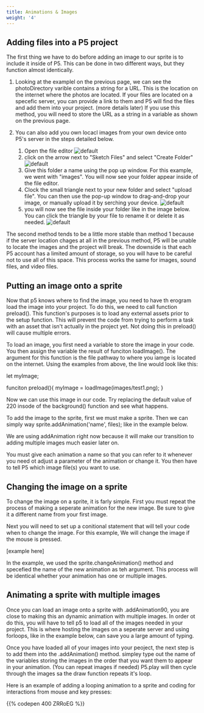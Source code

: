 ```yaml
---
title: Animations & Images
weight: '4'
---
```

## Adding files into a P5 project

The first thing we have to do before adding an image to our sprite is to include it inside of P5. This can be done in two different ways, but they function almost identically. 
1. Looking at the examplel on the previous page, we can see the photoDirectory varible contains a string for a URL. This is the location on the internet where the photos are located. If your files are located on a specefic server, you can provide a link to them and P5 will find the files and add them into your project. (more details later) If you use this method, you will need to store the URL as a string in a variable as shown on the previous page.

2. You can also add you own locacl images from your own device onto P5's server in the steps detailed below. 
    1. Open the file editor ![default](/images/graphics/fileeditor.png)
    2. click on the arrow next to "Sketch Files" and select "Create Folder" ![default](/images/graphics/loadfile2.png)
    3. Give this folder a name using the pop up window. For this example, we went with "images". You will now see your folder appear inside of the file editor. 
    4. Clock the small triangle next to your new folder and select "upload file". You can then use the pop-up window to drag-and-drop your image, or manually upload it by serching your device. ![default](/images/graphics/loadfile3.png)
    5. you will now see the file inside your folder like in the image below. You can click the triangle by your file to rename it or delete it as needed. ![default](/images/graphics/loadfile4.png)

The second method tends to be a little more stable than method 1 because if the server location chages at all in the previous method, P5 will be unable to locate the images and the project will break. The downside is that each P5 account has a limited amount of storage, so you will have to be careful not to use all of this space. This process works the same for images, sound files, and video files. 

## Putting an image onto a sprite

Now that p5 knows where to find the image, you need to have th erogram load the image into your project. To do this, we need to call function preload(). This function's purposes is to load any external assets prior to the setup function. This will prevent the code from trying to perform a task with an asset that isn't actually in the project yet. Not doing this in preload() will cause multiple errors. 

To load an image, you first need a variable to store the image in your code. You then assign the variable the result of funciton loadImage(). The argument for this function is the file pathway to where you iamge is located on the internet. Using the examples from above, the line would look like this:

let myImage;

funciton preload(){
myImage = loadImage(images/test1.png);
}

Now we can use this image in our code. Try replacing the default value of 220 insode of the background() function and see what happens.

To add the image to the sprite, first we must make a sprite. Then we can simply way sprite.addAnimation('name', files); like in the example below.

We are using addAnimation right now because it will make our transition to adding multiple images much easier later on. 

You must give each animation a name so that you can refer to it whenever you need ot adjust a parameter of the animation or change it. You then have to tell P5 which image file(s) you want to use.

## Changing the image on a sprite
To change the image on a sprite, it is farly simple. First you must repeat the process of making a seperate animation for the new image. Be sure to give it a different name from your first image. 

Next you will need to set up a conitional statement that will tell your code when to change the image. For this example, We will change the image if the mouse is pressed. 

[example here]

In the example, we used the sprite.changeAnimation() method and specefied the name of the new animation as teh argument. This process will be identical whether your animation has one or multiple images. 

## Animating a sprite with multiple images

Once you can load an image onto a sprite with .addAnimation90, you are close to making this an dynamic animation with multiple images. In order ot do this, you will have to tell p5 to load all of the images needed in your project. This is where hosting the images on a seperate server and using forloops, like in the example below, can save you a large amount of typing. 

Once you have loaded all of your images into your peoject, the next step is to add them into the .addAnimation() method. simpley type out the name of the variables storing the images in the order that you want them to appear in your animation. (You can repeat images if needed) P5.play will then cycle through the images sa the draw function repeats it's loop.  

Here is an example of adding a looping animation to a sprite and coding for interactions from mouse and key presses:

{{% codepen 400 ZRRoEG %}}


